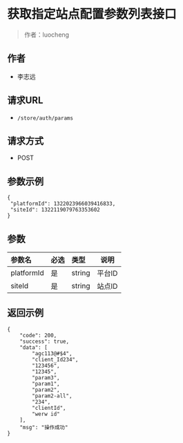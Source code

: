 # 获取指定站点配置参数列表接口

> 作者：luocheng

## 作者

- 李志远

## 请求URL

- ` /store/auth/params `
  
## 请求方式

- POST 

## 参数示例

 ``` 
 {
  "platformId": 1322023966039416833,
  "siteId": 1322119079763353602
}

 ```

## 参数

|参数名|必选|类型|说明|
|:----    |:---|:----- |-----   |
|platformId |是  |string |平台ID   |
|siteId |是  |string |站点ID   |

## 返回示例 

``` 
{
    "code": 200,
    "success": true,
    "data": [
        "agc113@#$4",
        "client_Id234",
        "123456",
        "12345",
        "param3",
        "param1",
        "param2",
        "param2-all",
        "234",
        "clientId",
        "werw id"
    ],
    "msg": "操作成功"
}
```